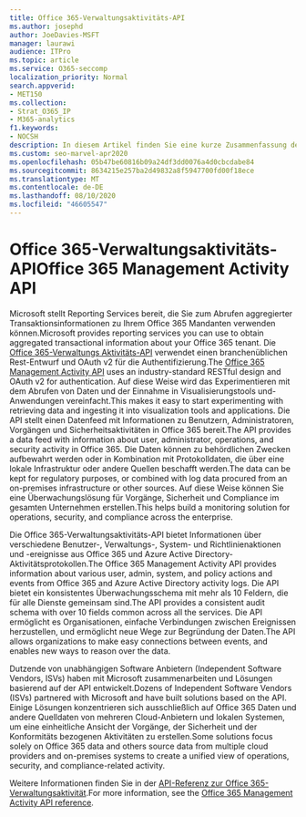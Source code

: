 ```yaml
---
title: Office 365-Verwaltungsaktivitäts-API
ms.author: josephd
author: JoeDavies-MSFT
manager: laurawi
audience: ITPro
ms.topic: article
ms.service: O365-seccomp
localization_priority: Normal
search.appverid:
- MET150
ms.collection:
- Strat_O365_IP
- M365-analytics
f1.keywords:
- NOCSH
description: In diesem Artikel finden Sie eine kurze Zusammenfassung der API für die Office 365-Verwaltungsaktivität und der Informationen, die Sie in Aktivitätsprotokollen bereitstellt.
ms.custom: seo-marvel-apr2020
ms.openlocfilehash: 05b47be60816b09a24df3dd0076a4d0cbcdabe84
ms.sourcegitcommit: 8634215e257ba2d49832a8f5947700fd00f18ece
ms.translationtype: MT
ms.contentlocale: de-DE
ms.lasthandoff: 08/10/2020
ms.locfileid: "46605547"
---
```

# <a name="office-365-management-activity-api"></a><span data-ttu-id="6f04e-103">Office 365-Verwaltungsaktivitäts-API</span><span class="sxs-lookup"><span data-stu-id="6f04e-103">Office 365 Management Activity API</span></span>

<span data-ttu-id="6f04e-104">Microsoft stellt Reporting Services bereit, die Sie zum Abrufen aggregierter Transaktionsinformationen zu Ihrem Office 365 Mandanten verwenden können.</span><span class="sxs-lookup"><span data-stu-id="6f04e-104">Microsoft provides reporting services you can use to obtain aggregated transactional information about your Office 365 tenant.</span></span> <span data-ttu-id="6f04e-105">Die [Office 365-Verwaltungs Aktivitäts-API](https://docs.microsoft.com/office/office-365-management-api/office-365-management-apis-overview#office-365-management-activity-api) verwendet einen branchenüblichen Rest-Entwurf und OAuth v2 für die Authentifizierung.</span><span class="sxs-lookup"><span data-stu-id="6f04e-105">The [Office 365 Management Activity API](https://docs.microsoft.com/office/office-365-management-api/office-365-management-apis-overview#office-365-management-activity-api) uses an industry-standard RESTful design and OAuth v2 for authentication.</span></span> <span data-ttu-id="6f04e-106">Auf diese Weise wird das Experimentieren mit dem Abrufen von Daten und der Einnahme in Visualisierungstools und-Anwendungen vereinfacht.</span><span class="sxs-lookup"><span data-stu-id="6f04e-106">This makes it easy to start experimenting with retrieving data and ingesting it into visualization tools and applications.</span></span> <span data-ttu-id="6f04e-107">Die API stellt einen Datenfeed mit Informationen zu Benutzern, Administratoren, Vorgängen und Sicherheitsaktivitäten in Office 365 bereit.</span><span class="sxs-lookup"><span data-stu-id="6f04e-107">The API provides a data feed with information about user, administrator, operations, and security activity in Office 365.</span></span> <span data-ttu-id="6f04e-108">Die Daten können zu behördlichen Zwecken aufbewahrt werden oder in Kombination mit Protokolldaten, die über eine lokale Infrastruktur oder andere Quellen beschafft werden.</span><span class="sxs-lookup"><span data-stu-id="6f04e-108">The data can be kept for regulatory purposes, or combined with log data procured from an on-premises infrastructure or other sources.</span></span> <span data-ttu-id="6f04e-109">Auf diese Weise können Sie eine Überwachungslösung für Vorgänge, Sicherheit und Compliance im gesamten Unternehmen erstellen.</span><span class="sxs-lookup"><span data-stu-id="6f04e-109">This helps build a monitoring solution for operations, security, and compliance across the enterprise.</span></span>

<span data-ttu-id="6f04e-110">Die Office 365-Verwaltungsaktivitäts-API bietet Informationen über verschiedene Benutzer-, Verwaltungs-, System- und Richtlinienaktionen und -ereignisse aus Office 365 und Azure Active Directory-Aktivitätsprotokollen.</span><span class="sxs-lookup"><span data-stu-id="6f04e-110">The Office 365 Management Activity API provides information about various user, admin, system, and policy actions and events from Office 365 and Azure Active Directory activity logs.</span></span> <span data-ttu-id="6f04e-111">Die API bietet ein konsistentes Überwachungsschema mit mehr als 10 Feldern, die für alle Dienste gemeinsam sind.</span><span class="sxs-lookup"><span data-stu-id="6f04e-111">The API provides a consistent audit schema with over 10 fields common across all the services.</span></span> <span data-ttu-id="6f04e-112">Die API ermöglicht es Organisationen, einfache Verbindungen zwischen Ereignissen herzustellen, und ermöglicht neue Wege zur Begründung der Daten.</span><span class="sxs-lookup"><span data-stu-id="6f04e-112">The API allows organizations to make easy connections between events, and enables new ways to reason over the data.</span></span>

<span data-ttu-id="6f04e-113">Dutzende von unabhängigen Software Anbietern (Independent Software Vendors, ISVs) haben mit Microsoft zusammenarbeiten und Lösungen basierend auf der API entwickelt.</span><span class="sxs-lookup"><span data-stu-id="6f04e-113">Dozens of Independent Software Vendors (ISVs) partnered with Microsoft and have built solutions based on the API.</span></span> <span data-ttu-id="6f04e-114">Einige Lösungen konzentrieren sich ausschließlich auf Office 365 Daten und andere Quelldaten von mehreren Cloud-Anbietern und lokalen Systemen, um eine einheitliche Ansicht der Vorgänge, der Sicherheit und der Konformitäts bezogenen Aktivitäten zu erstellen.</span><span class="sxs-lookup"><span data-stu-id="6f04e-114">Some solutions focus solely on Office 365 data and others source data from multiple cloud providers and on-premises systems to create a unified view of operations, security, and compliance-related activity.</span></span> 

<span data-ttu-id="6f04e-115">Weitere Informationen finden Sie in der [API-Referenz zur Office 365-Verwaltungsaktivität](https://docs.microsoft.com/office/office-365-management-api/office-365-management-activity-api-reference).</span><span class="sxs-lookup"><span data-stu-id="6f04e-115">For more information, see the [Office 365 Management Activity API reference](https://docs.microsoft.com/office/office-365-management-api/office-365-management-activity-api-reference).</span></span>
